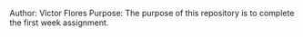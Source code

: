 Author: Victor Flores
Purpose: The purpose of this repository is to complete the first week assignment. 
